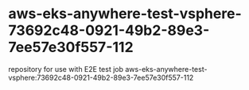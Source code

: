 # aws-eks-anywhere-test-vsphere-73692c48-0921-49b2-89e3-7ee57e30f557-112
repository for use with E2E test job aws-eks-anywhere-test-vsphere:73692c48-0921-49b2-89e3-7ee57e30f557-112
